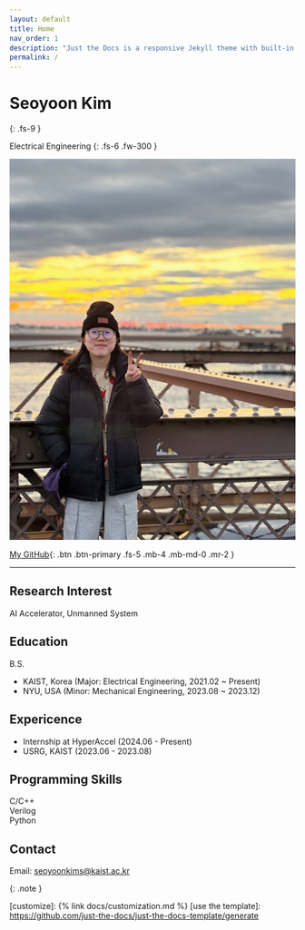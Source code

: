 ```yaml
---
layout: default
title: Home
nav_order: 1
description: "Just the Docs is a responsive Jekyll theme with built-in search that is easily customizable and hosted on GitHub Pages."
permalink: /
---
```


# Seoyoon Kim
{: .fs-9 }

Electrical Engineering
{: .fs-6 .fw-300 }

![ex_screenshot](./assets/images/me.jpg)

[My GitHub][My Github]{: .btn .btn-primary .fs-5 .mb-4 .mb-md-0 .mr-2 }

---

## Research Interest
AI Accelerator, Unmanned System


## Education
B.S.  
- KAIST, Korea (Major: Electrical Engineering, 2021.02 ~ Present)
- NYU, USA (Minor: Mechanical Engineering, 2023.08 ~ 2023.12)


## Expericence
- Internship at HyperAccel (2024.06 - Present)  
- USRG, KAIST (2023.06 - 2023.08)


## Programming Skills

C/C++  
Verilog  
Python


## Contact

Email: seoyoonkims@kaist.ac.kr

{: .note }




[Jekyll]: https://jekyllrb.com
[Markdown]: https://daringfireball.net/projects/markdown/
[Liquid]: https://github.com/Shopify/liquid/wiki
[Front matter]: https://jekyllrb.com/docs/front-matter/
[Jekyll configuration]: https://jekyllrb.com/docs/configuration/
[source file for this page]: https://github.com/just-the-docs/just-the-docs/blob/main/index.md
[Just the Docs Template]: https://just-the-docs.github.io/just-the-docs-template/
[Just the Docs]: https://just-the-docs.com
[My Github]: https://github.com/seoyoonkims
[Just the Docs README]: https://github.com/just-the-docs/just-the-docs/blob/main/README.md
[GitHub Pages]: https://pages.github.com/
[Template README]: https://github.com/just-the-docs/just-the-docs-template/blob/main/README.md
[GitHub Pages / Actions workflow]: https://github.blog/changelog/2022-07-27-github-pages-custom-github-actions-workflows-beta/
[customize]: {% link docs/customization.md %}
[use the template]: https://github.com/just-the-docs/just-the-docs-template/generate
